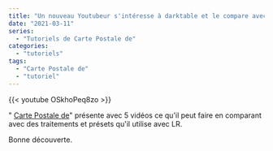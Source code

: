 ```yaml
---
title: "Un nouveau Youtubeur s'intéresse à darktable et le compare avec LR"
date: "2021-03-11"
series:
  - "Tutoriels de Carte Postale de"
categories: 
  - "tutoriels"
tags:
  - "Carte Postale de"
  - "tutoriel"
---
```


{{< youtube OSkhoPeq8zo >}}

" [Carte Postale de](https://www.youtube.com/channel/UCGil9-K90bDUcVwtEMcXA3A)" présente avec 5 vidéos ce qu'il peut faire en comparant avec des traitements et présets qu'il utilise avec LR.

Bonne découverte.
